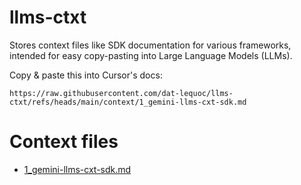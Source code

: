 # llms-ctxt

Stores context files like SDK documentation for various frameworks, intended for easy copy-pasting into Large Language Models (LLMs).


Copy & paste this into Cursor's docs:
```
https://raw.githubusercontent.com/dat-lequoc/llms-ctxt/refs/heads/main/context/1_gemini-llms-cxt-sdk.md
```

# Context files

- [1_gemini-llms-cxt-sdk.md](./context/1_gemini-llms-cxt-sdk.md)

